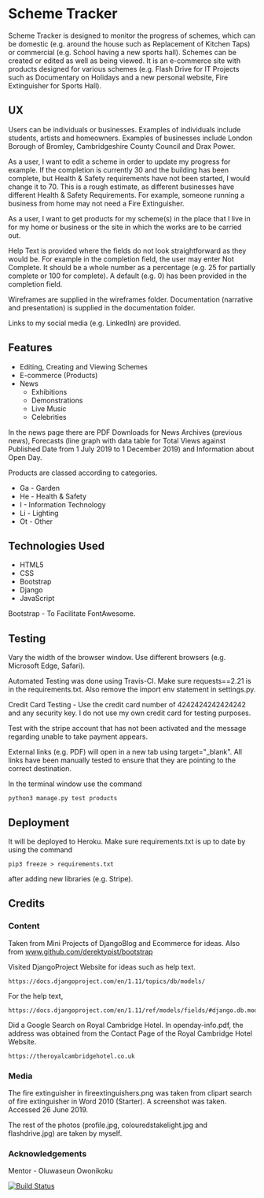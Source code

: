 # Scheme Tracker

Scheme Tracker is designed to monitor the progress of schemes, which can be domestic (e.g. around the house
such as Replacement of Kitchen Taps) or commercial (e.g. School having a new sports hall).  Schemes can be created or edited as well
as being viewed.  It is an e-commerce site with products designed for various schemes
(e.g. Flash Drive for IT Projects such as Documentary on Holidays and a new personal website, Fire Extinguisher for Sports Hall).

## UX

Users can be individuals or businesses.  Examples of individuals include students, artists and homeowners.
Examples of businesses include London Borough of Bromley, Cambridgeshire County Council and Drax Power.

As a user, I want to edit a scheme in order to update my progress for example.  If the completion is
currently 30 and the building has been complete, but Health & Safety requirements have not been started,
I would change it to 70.  This is a rough estimate, as different businesses have different Health &
Safety Requirements.  For example, someone running a business from home may not need a Fire Extinguisher.

As a user, I want to get products for my scheme(s) in the place that I live in for my home or business or the site in which the works are to be carried out.

Help Text is provided where the fields do not look straightforward as they would be.  For example in the completion field,
the user may enter Not Complete.  It should be a whole number as a percentage (e.g. 25 for partially complete or 100 for complete). 
A default (e.g. 0) has been provided in the completion field.

Wireframes are supplied in the wireframes folder.  Documentation (narrative and presentation) is supplied in the documentation folder.

Links to my social media (e.g. LinkedIn) are provided.

## Features

* Editing, Creating and Viewing Schemes
* E-commerce (Products)
* News
    * Exhibitions
    * Demonstrations
    * Live Music
    * Celebrities

In the news page there are PDF Downloads for News Archives (previous news), Forecasts (line graph
with data table for Total Views against Published Date from 1 July 2019 to 1 December 2019) and
Information about Open Day.

Products are classed according to categories.

* Ga - Garden
* He - Health & Safety
* I - Information Technology
* Li - Lighting
* Ot - Other

## Technologies Used

* HTML5
* CSS
* Bootstrap
* Django
* JavaScript

Bootstrap - To Facilitate FontAwesome.

## Testing

Vary the width of the browser window.  Use different browsers (e.g. Microsoft Edge, Safari).

Automated Testing was done using Travis-CI.  Make sure requests==2.21 is in the requirements.txt.
Also remove the import env statement in settings.py.

Credit Card Testing - Use the credit card number of 4242424242424242 and any security key.
I do not use my own credit card for testing purposes.

Test with the stripe account that has not been activated and the message regarding unable to
take payment appears.

External links (e.g. PDF) will open in a new tab using target="_blank".  All links have been manually tested to ensure that
they are pointing to the correct destination.

In the terminal window use the command

    python3 manage.py test products

## Deployment

It will be deployed to Heroku.  Make sure requirements.txt is up to date by using 
the command

    pip3 freeze > requirements.txt

after adding new libraries (e.g. Stripe).

## Credits

### Content

Taken from Mini Projects of DjangoBlog and Ecommerce for ideas.
Also from www.github.com/derektypist/bootstrap

Visited DjangoProject Website for ideas such as help text.

    https://docs.djangoproject.com/en/1.11/topics/db/models/

For the help text, 

    https://docs.djangoproject.com/en/1.11/ref/models/fields/#django.db.models.Field.help_text

Did a Google Search on Royal Cambridge Hotel.  In openday-info.pdf, the address was obtained from the Contact Page of the
Royal Cambridge Hotel Website.

    https://theroyalcambridgehotel.co.uk

### Media

The fire extinguisher in fireextinguishers.png was taken from clipart search of fire extinguisher in Word 2010 (Starter).  A
screenshot was taken.  Accessed 26 June 2019.

The rest of the photos (profile.jpg, colouredstakelight.jpg and flashdrive.jpg) are taken by myself.

### Acknowledgements

Mentor - Oluwaseun Owonikoku

[![Build Status](https://travis-ci.org/derektypist/scheme-tracker.svg?branch=master)](https://travis-ci.org/derektypist/scheme-tracker)